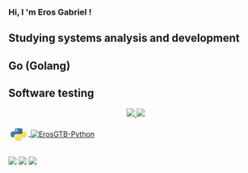 ### Hi, I 'm Eros Gabriel !

## Studying systems analysis and development
## Go (Golang)
## Software testing

<div align="center">
  <a href="https://github.com/ErosGTB">
  <img height="180em" src="https://github-readme-stats.vercel.app/api?username=ErosGTB&show_icons=true&theme=dark&include_all_commits=true&count_private=true"/>
  <img height="180em" src="https://github-readme-stats.vercel.app/api/top-langs/?username=ErosGTB&layout=compact&langs_count=7&theme=dark"/>
</div>
  
  <div style="display: inline_block"><br>
  <img align="center" alt="ErosGTB-Python" height="30" width="40" src="https://raw.githubusercontent.com/devicons/devicon/master/icons/python/python-original.svg">
  <img align="center" alt="ErosGTB-Python" height="30" width="40" src="https://cdn.jsdelivr.net/gh/devicons/devicon/icons/go/go-original-wordmark.svg" />
  
   </div>
  
  ##
  
  <div>
    <a href = "mailto:erosgatb08bripg61@gmail.com"><img src="https://img.shields.io/badge/-Gmail-%23333?style=for-the-badge&logo=gmail&logoColor=white" target="_blank"></a>
     <a href="https://www.linkedin.com/in/eros-gabriel-trobia-baumel-29170123a" target="_blank"><img src="https://img.shields.io/badge/-LinkedIn-%230077B5?style=for-the-badge&logo=linkedin&logoColor=white" target="_blank"></a>
    <a href="https://instagram.com/erosgabriel_8" target="_blank"><img src="https://img.shields.io/badge/-Instagram-%23E4405F?style=for-the-badge&logo=instagram&logoColor=white" target="_blank"></a>
    
  </div>
  
